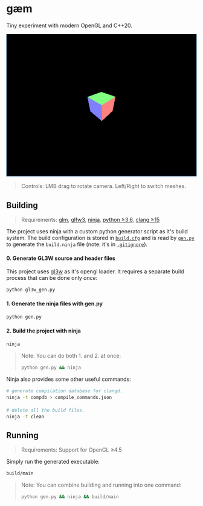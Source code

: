 # gæm

Tiny experiment with modern OpenGL and C++20.

![rotated cube with normals on black background](data/screenshot.png)

> Controls: LMB drag to rotate camera. Left/Right to switch meshes.

## Building

> Requirements:
> [glm](https://github.com/g-truc/glm),
> [glfw3](https://glfw.org),
> [ninja](https://ninja-build.org),
> [python ≥3.6](https://python.org),
> [clang ≥15](https://clang.llvm.org)

The project uses ninja with a custom python generator script as it's build system. The build configuration is stored in [`build.cfg`](/build.cfg) and is read by [`gen.py`](/gen.py) to generate the `build.ninja` file (note: it's in [`.gitignore`](/.gitignore)).

#### 0. Generate GL3W source and header files

This project uses [gl3w](https://github.com/skaslev/gl3w) as it's opengl loader. It requires a separate build process that can be done only *once*:

```bash
python gl3w_gen.py
```

#### 1. Generate the ninja files with gen.py

```bash
python gen.py
```

#### 2. Build the project with ninja

```bash
ninja
```

> Note: You can do both 1. and 2. at once:
> ```bash
> python gen.py && ninja
> ```

Ninja also provides some other useful commands:

```bash
# generate compilation database for clangd.
ninja -t compdb > compile_commands.json

# delete all the build files.
ninja -t clean
```

## Running

> Requirements: Support for OpenGL ≥4.5

Simply run the generated executable:

```bash
build/main
```

> Note: You can combine building and running into one command:
> ```bash
> python gen.py && ninja && build/main
> ```

